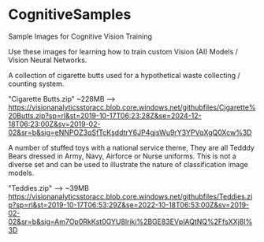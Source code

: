 # CognitiveSamples
Sample Images for Cognitive Vision Training

Use these images for learning how to train custom Vision (AI) Models / Vision Neural Networks.

A collection of cigarette butts used for a hypothetical waste collecting / counting system.

"Cigarette Butts.zip" ~228MB --> https://visionanalyticsstoracc.blob.core.windows.net/githubfiles/Cigarette%20Butts.zip?sp=rl&st=2019-10-17T06:23:28Z&se=2024-12-18T06:23:00Z&sv=2019-02-02&sr=b&sig=eNNPOZ3qSfTcKsddtrY6JP4gjsWu9rY3YPVqXgQ0Xcw%3D


A number of stuffed toys with a national service theme, They are all Tedddy Bears dressed in Army, Navy, Airforce or Nurse uniforms. This is not a diverse set and can be used to illustrate the nature of classification image models.

"Teddies.zip" --> ~39MB https://visionanalyticsstoracc.blob.core.windows.net/githubfiles/Teddies.zip?sp=rl&st=2019-10-17T06:53:29Z&se=2022-10-18T06:53:00Z&sv=2019-02-02&sr=b&sig=Am7Op0RkKst0GYU8lriki%2BGE83EVplAQtNQ%2FfsXXj8I%3D

